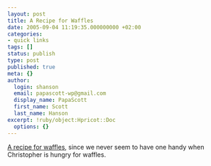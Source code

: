 ```yaml
---
layout: post
title: A Recipe for Waffles
date: 2005-09-04 11:19:35.000000000 +02:00
categories:
- quick links
tags: []
status: publish
type: post
published: true
meta: {}
author:
  login: shanson
  email: papascott-wp@gmail.com
  display_name: PapaScott
  first_name: Scott
  last_name: Hanson
excerpt: !ruby/object:Hpricot::Doc
  options: {}
---
```

<p><a href="http://lonestar.texas.net/~fitch/recipies/waffles.html" title="A Recipe for Waffles">A recipe for waffles</a>, since we never seem to have one handy when Christopher is hungry for waffles.</p>
